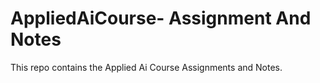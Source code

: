 # AppliedAiCourse- Assignment And Notes
This repo contains the Applied Ai Course Assignments and Notes.
